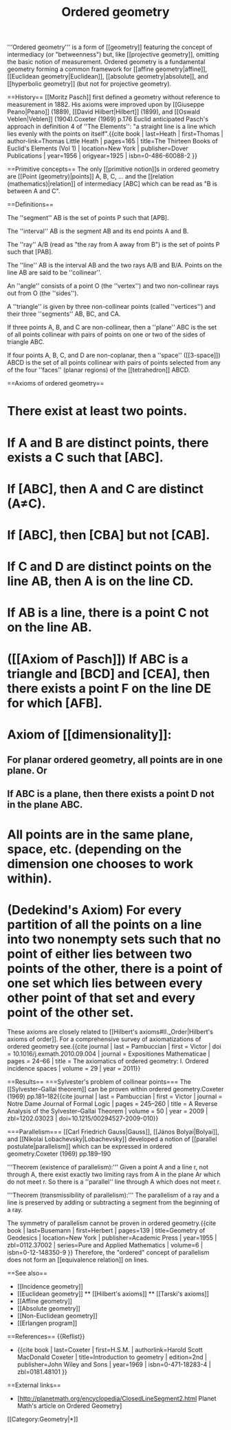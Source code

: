 ﻿---
lastrevid: 639269040
pageid: 14597235
canonicalurl: http://en.wikipedia.org/wiki/Ordered_geometry
title: Ordered geometry
editurl: http://en.wikipedia.org/w/index.php?title=Ordered_geometry&action=edit
length: 5863
contentmodel: wikitext
pagelanguage: en
touched: 2015-02-14T13:05:20Z
ns: 0
fullurl: http://en.wikipedia.org/wiki/Ordered_geometry
---

'''Ordered geometry''' is a form of [[geometry]] featuring the concept of intermediacy (or "betweenness") but, like [[projective geometry]], omitting the basic notion of measurement.  Ordered geometry is a fundamental geometry forming a common framework for [[affine geometry|affine]], [[Euclidean geometry|Euclidean]], [[absolute geometry|absolute]], and [[hyperbolic geometry]] (but not for projective geometry).

==History==
[[Moritz Pasch]] first defined a geometry without reference to measurement in 1882.  His axioms were improved upon by [[Giuseppe Peano|Peano]] (1889), [[David Hilbert|Hilbert]] (1899), and [[Oswald Veblen|Veblen]] (1904).<ref>Coxeter (1969) p.176</ref>  Euclid anticipated Pasch's approach in definition 4 of ''The Elements'':  "a straight line is a line which lies evenly with the points on itself".<ref>{{cite book | last=Heath | first=Thomas | author-link=Thomas Little Heath | pages=165 | title=The Thirteen Books of Euclid's Elements (Vol 1) | location=New York | publisher=Dover Publications | year=1956 | origyear=1925 | isbn=0-486-60088-2 }}</ref>

==Primitive concepts==
The only [[primitive notion]]s in ordered geometry are [[Point (geometry)|points]] A, B, C, ... and the [[relation (mathematics)|relation]] of intermediacy [ABC] which can be read as "B is between A and C".

==Definitions==

The ''segment'' AB is the set of points P such that [APB].

The ''interval'' AB is the segment AB and its end points A and B.

The ''ray'' A/B (read as "the ray from A away from B") is the set of points P such that [PAB].

The ''line'' AB is the interval AB and the two rays A/B and B/A.  Points on the line AB are said to be ''collinear''.

An ''angle'' consists of a point O (the ''vertex'') and two non-collinear rays out from O (the ''sides'').

A ''triangle'' is given by three non-collinear points (called ''vertices'') and their three ''segments'' AB, BC, and CA.

If three points A, B, and C are non-collinear, then a ''plane'' ABC is the set of all points collinear with pairs of points on one or two of the sides of triangle ABC.

If four points A, B, C, and D are non-coplanar, then a ''space'' ([[3-space]]) ABCD is the set of all points collinear with pairs of points selected from any of the four ''faces'' (planar regions) of the [[tetrahedron]] ABCD.

==Axioms of ordered geometry==
# There exist at least two points.
# If A and B are distinct points, there exists a C such that [ABC].
# If [ABC], then A and C are distinct (A≠C).
# If [ABC], then [CBA] but not [CAB].
# If C and D are distinct points on the line AB, then A is on the line CD.
# If AB is a line, there is a point C not on the line AB.
# ([[Axiom of Pasch]]) If ABC is a triangle and [BCD] and [CEA], then there exists a point F on the line DE for which [AFB].
# Axiom of [[dimensionality]]:
## For planar ordered geometry, all points are in one plane.  Or
## If ABC is a plane, then there exists a point D not in the plane ABC.
# All points are in the same plane, space, etc. (depending on the dimension one chooses to work within).
# (Dedekind's Axiom) For every partition of all the points on a line into two nonempty sets such that no point of either lies between two points of the other, there is a point of one set  which lies between every other point of that set  and every point of the other set.

These axioms are closely related to [[Hilbert's axioms#II._Order|Hilbert's axioms of order]]. For a comprehensive survey of axiomatizations of ordered geometry see.<ref>{{cite journal | last = Pambuccian | first = Victor | doi = 10.1016/j.exmath.2010.09.004 | journal = Expositiones Mathematicae | pages = 24–66 | title = The axiomatics of ordered geometry: I. Ordered incidence spaces | volume = 29 | year = 2011}}</ref>

==Results==
===Sylvester's problem of collinear points===
The [[Sylvester–Gallai theorem]] can be proven within ordered geometry.<ref>Coxeter (1969) pp.181–182</ref><ref>{{cite journal | last = Pambuccian | first = Victor | journal = Notre Dame Journal of Formal Logic | pages = 245–260 | title = A Reverse Analysis of the Sylvester–Gallai Theorem | volume = 50 | year = 2009 | zbl=1202.03023 | doi=10.1215/00294527-2009-010}}</ref>

===Parallelism===
[[Carl Friedrich Gauss|Gauss]], [[János Bolyai|Bolyai]], and [[Nikolai Lobachevsky|Lobachevsky]] developed a notion of [[parallel postulate|parallelism]] which can be expressed in ordered geometry.<ref>Coxeter (1969) pp.189–190</ref>

'''Theorem (existence of parallelism):''' Given a point A and a line r, not through A, there exist exactly two limiting rays from A in the plane Ar which do not meet r.  So there is a ''parallel'' line through A which does not meet r.

'''Theorem (transmissibility of parallelism):''' The parallelism of a ray and a line is preserved by adding or subtracting a segment from the beginning of a ray.

The symmetry of parallelism cannot be proven in ordered geometry.<ref>{{cite book | last=Busemann | first=Herbert | pages=139 | title=Geometry of Geodesics | location=New York | publisher=Academic Press | year=1955 | zbl=0112.37002 | series=Pure and Applied Mathematics | volume=6 | isbn=0-12-148350-9 }}</ref> Therefore, the "ordered" concept of parallelism does not form an [[equivalence relation]] on lines.

==See also==
* [[Incidence geometry]]
* [[Euclidean geometry]]
** [[Hilbert's axioms]]
** [[Tarski's axioms]]
* [[Affine geometry]]
* [[Absolute geometry]]
* [[Non-Euclidean geometry]]
* [[Erlangen program]]

==References==
{{Reflist}}
* {{cite book | last=Coxeter | first=H.S.M. | authorlink=Harold Scott MacDonald Coxeter | title=Introduction to geometry | edition=2nd | publisher=John Wiley and Sons | year=1969 | isbn=0-471-18283-4 | zbl=0181.48101 }}

==External links==
* [http://planetmath.org/encyclopedia/ClosedLineSegment2.html Planet Math's article on Ordered Geometry]

[[Category:Geometry|*]]